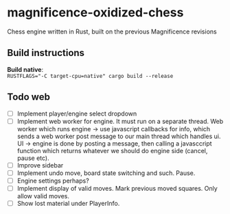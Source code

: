 # magnificence-oxidized-chess
Chess engine written in Rust, built on the previous Magnificence revisions

## Build instructions
**Build native**:  
`RUSTFLAGS="-C target-cpu=native" cargo build --release` 



## Todo web
- [ ] Implement player/engine select dropdown
- [ ] Implement web worker for engine. It must run on a separate thread.
Web worker which runs engine -> use javascript callbacks for info, which sends a web worker post message to our main thread which handles ui. UI -> engine is done by posting a message, then calling a javasccript function which returns whatever we should do engine side (cancel, pause etc).
- [ ] Improve sidebar
- [ ] Implement undo move, board state switching and such. Pause.
- [ ] Engine settings perhaps?
- [ ] Implement display of valid moves. Mark previous moved squares. Only allow valid moves. 
- [ ] Show lost material under PlayerInfo.
